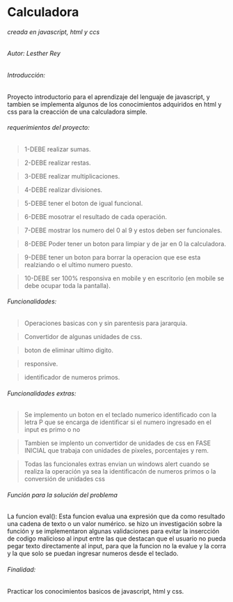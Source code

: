 # Calculadora

###### creada en javascript, html y ccs
###### Autor: Lesther Rey 


###### Introducción:
Proyecto introductorio para el aprendizaje del lenguaje de javascript, y tambien se implementa algunos de los conocimientos adquiridos en html y css para la creacción de una calculadora simple.

###### requerimientos del proyecto:
  >1-DEBE realizar sumas.
  
  >2-DEBE realizar restas.
  
  >3-DEBE realizar multiplicaciones.
  
  >4-DEBE realizar divisiones.
  
  >5-DEBE tener el boton de igual funcional.
  
  >6-DEBE mosotrar el resultado de cada operación.
  
  >7-DEBE mostrar los numero del 0 al 9 y estos deben ser funcionales.
  
  >8-DEBE Poder tener un boton para limpiar y de jar en 0 la calculadora.
  
  >9-DEBE tener un boton para borrar la operacion que ese esta realziando o el ultimo numero puesto.
  
  >10-DEBE ser 100% responsiva en mobile y en escritorio (en mobile se debe ocupar toda la pantalla).

###### Funcionalidades:
>Operaciones basicas con y sin parentesis para jararquia.

>Convertidor de algunas unidades de css.

>boton de eliminar ultimo digito.

>responsive.

>identificador de numeros primos.

###### Funcionalidades extras:
>Se implemento un boton en el teclado numerico identificado con la letra P que se encarga de identificar si el numero ingresado en el input es primo o no

>Tambien se implento un convertidor de unidades de css en FASE INICIAL que trabaja con unidades de pixeles, porcentajes y rem.

>Todas las funcionales extras envian un windows alert cuando se realiza la operación ya sea la identificacón de numeros primos o la conversión de unidades css

###### Función para la solución del problema
La funcion eval(): Esta funcion evalua una expresión que da como resultado una cadena de texto o un valor numérico.
se hizo un investigación sobre la función y se implementaron algunas validaciones para evitar la insercción de codigo malicioso al input
entre las que destacan que el usuario no pueda pegar texto directamente al input, para que la funcion no la evalue y la corra y la que solo se puedan ingresar numeros desde el teclado.

###### Finalidad:
Practicar los conocimientos basicos de javascript, html y css.
